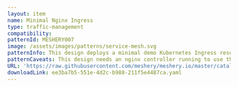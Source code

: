 ```yaml
---
layout: item
name: Minimal Nginx Ingress
type: traffic-management
compatibility: 
patternId: MESHERY007
image: /assets/images/patterns/service-mesh.svg
patternInfo: This design deploys a minimal demo Kubernetes Ingress resource for Nginx
patternCaveats: This design needs an nginx controller running to use the configuration.
URL: 'https://raw.githubusercontent.com/meshery/meshery.io/master/catalog/ee3ba7b5-551e-4d2c-b988-211f5e4487ca.yaml'
downloadLink: ee3ba7b5-551e-4d2c-b988-211f5e4487ca.yaml
---
```

